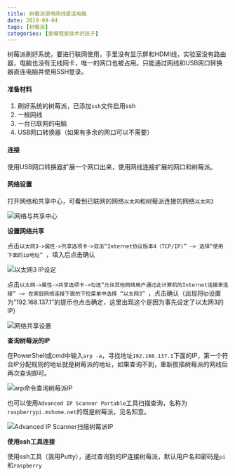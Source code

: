 ```yaml
---
title: 树莓派使用网线直连电脑
date: 2019-09-04
tags: [树莓派]
categories: [爱编程爱技术的孩子]
---
```


树莓派刷好系统，要进行联网使用，手里没有显示屏和HDMI线，实验室没有路由器，电脑也没有无线网卡，唯一的网口也被占用。只能通过网线和USB网口转换器直连电脑并使用SSH登录。

#### 准备材料

1. 刷好系统的树莓派，已添加`ssh`文件启用ssh
2. 一根网线
3. 一台已联网的电脑
4. USB网口转换器（如果有多余的网口可以不需要）

#### 连接

使用USB网口转换器扩展一个网口出来，使用网线连接扩展的网口和树莓派。

#### 网络设置

打开网络和共享中心，可看到已联网的网络`以太网`和树莓派连接的网络`以太网3`

![网络与共享中心](https://s2.ax1x.com/2020/02/19/3AXugP.png)

**设置网络共享**

点击`以太网3->属性->共享选项卡->双击“Internet协议版本4（TCP/IP)” –> 选择“使用下面的ip地址” `，填入后点击确认

![以太网3 IP设定](https://s2.ax1x.com/2020/02/19/3AXUg0.png)

点击`以太网->属性->共享选项卡->勾选“允许其他网络用户通过此计算机的Internet连接来连接” –> 在家庭网络连接下面的下拉菜单中选择 “以太网3” `，点击确认（出现将ip设置为“192.168.137.1”的提示也点击确定，这里出现这个是因为事先设定了以太网3的IP）

![网络共享设置](https://s2.ax1x.com/2020/02/19/3AXoUH.png)

**查询树莓派的IP**

在PowerShell或cmd中输入`arp -a`，寻找地址`192.168.137.1`下面的IP，第一个符合IP分配规则的地址就是树莓派的地址，如果查询不到，重新拔插树莓派的网线后再次查询即可。

![arp命令查询树莓派IP](https://s2.ax1x.com/2020/02/19/3AjSaQ.png)

也可以使用`Advanced IP Scanner Portable`工具扫描查询，名称为`raspberrypi.mshome.net`的既是树莓派，见名知意。

![Advanced IP Scanner扫描树莓派IP](https://s2.ax1x.com/2020/02/19/3AjFx0.png)

**使用ssh工具连接**

使用ssh工具（我用Putty），通过查询到的IP连接树莓派，默认用户名和密码是`pi`和`raspberry`